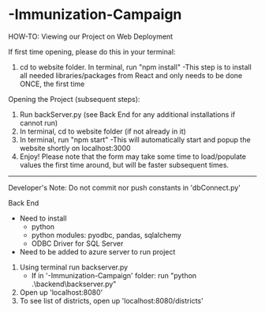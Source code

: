 # -Immunization-Campaign

HOW-TO: Viewing our Project on Web Deployment

If first time opening, please do this in your terminal:
1. cd to website folder. In terminal, run "npm install"
    -This step is to install all needed libraries/packages
    from React and only needs to be done ONCE, the first time
    
Opening the Project (subsequent steps):
1. Run backServer.py (see Back End for any additional installations if cannot run)
2. In terminal, cd to website folder (if not already in it)
3. In terminal, run "npm start"
    -This will automatically start and popup the website shortly on localhost:3000
4.  Enjoy!  Please note that the form may take some time to load/populate values
    the first time around, but will be faster subsequent times.

----------------------------------------------------------------------------------

Developer's Note: Do not commit nor push constants in 'dbConnect.py'

Back End
- Need to install
    - python
    - python modules: pyodbc, pandas, sqlalchemy
    - ODBC Driver for SQL Server
- Need to be added to azure server to run project

1. Using terminal run backserver.py
    - If in '-Immunization-Campaign' folder: run "python .\backend\backserver.py" 
2. Open up 'localhost:8080'
3. To see list of districts, open up 'localhost:8080/districts'
